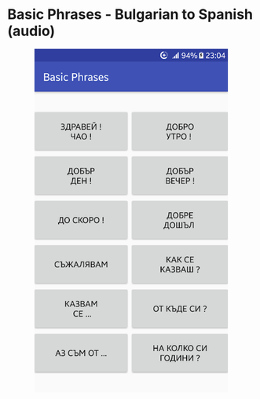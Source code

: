 <h1>Basic Phrases - Bulgarian to Spanish (audio)</h1>
<p align="center">
  <img src ="screenshots/Screenshot_20180317-230442.png" height="700" />
</p>
